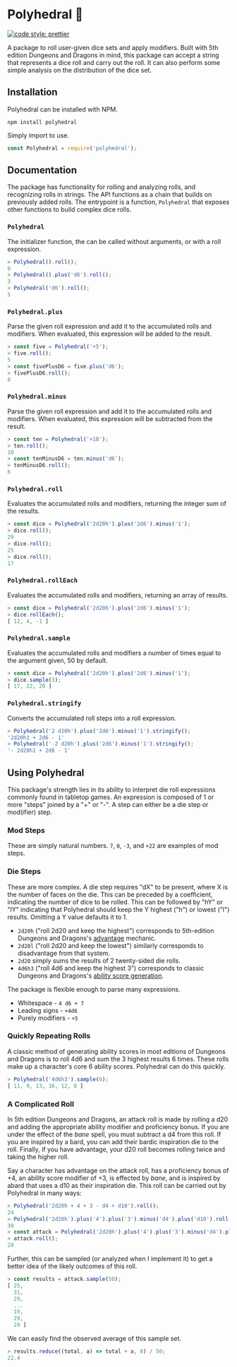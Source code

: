 # Polyhedral 🎲

[![code style: prettier](https://img.shields.io/badge/code_style-prettier-ff69b4.svg?style=flat-square)](https://github.com/prettier/prettier)

A package to roll user-given dice sets and apply modifiers. Built with 5th edition Dungeons and Dragons in mind, this package can accept a string that represents a dice roll and carry out the roll. It can also perform some simple analysis on the distribution of the dice set.

## Installation

Polyhedral can be installed with NPM.

```
npm install polyhedral
```

Simply import to use.

```js
const Polyhedral = require('polyhedral');
```

## Documentation

The package has functionality for rolling and analyzing rolls, and recognizing rolls in strings. The API functions as a chain that builds on previously added rolls. The entrypoint is a function, `Polyhedral` that exposes other functions to build complex dice rolls.

### `Polyhedral`

The initializer function, the can be called without arguments, or with a roll expression.

```js
> Polyhedral().roll();
0
> Polyhedral().plus('d6').roll();
3
> Polyhedral('d6').roll();
5
```

### `Polyhedral.plus`

Parse the given roll expression and add it to the accumulated rolls and modifiers. When evaluated, this expression will be added to the result.

```js
> const five = Polyhedral('+5');
> five.roll();
5
> const fivePlusD6 = five.plus('d6');
> fivePlusD6.roll();
8
```

### `Polyhedral.minus`

Parse the given roll expression and add it to the accumulated rolls and modifiers. When evaluated, this expression will be subtracted from the result.

```js
> const ten = Polyhedral('+10');
> ten.roll();
10
> const tenMinusD6 = ten.minus('d6');
> tenMinusD6.roll();
6
```

### `Polyhedral.roll`

Evaluates the accumulated rolls and modifiers, returning the integer sum of the results.

```js
> const dice = Polyhedral('2d20h').plus('2d6').minus('1');
> dice.roll();
29
> dice.roll();
25
> dice.roll();
17
```

### `Polyhedral.rollEach`

Evaluates the accumulated rolls and modifiers, returning an array of results.

```js
> const dice = Polyhedral('2d20h').plus('2d6').minus('1');
> dice.rollEach();
[ 12, 4, -1 ]
```

### `Polyhedral.sample`

Evaluates the accumulated rolls and modifiers a number of times equal to the argument given, 50 by default.

```js
> const dice = Polyhedral('2d20h').plus('2d6').minus('1');
> dice.sample(3);
[ 17, 22, 20 ]
```

### `Polyhedral.stringify`

Converts the accumulated roll steps into a roll expression.

```js
> Polyhedral('2 d20h').plus('2d6').minus('1').stringify();
'2d20h1 + 2d6 - 1'
> Polyhedral('-2 d20h').plus('2d6').minus('1').stringify();
'- 2d20h1 + 2d6 - 1'
```

<!-- ### `Polyhedral.analyze` (not implemented)

### `Polyhedral.english` (not implemented)

### `Polyhedral.match` (not implemented) -->

## Using Polyhedral

This package's strength lies in its ability to interpret die roll expressions commonly found in tabletop games. An expression is composed of 1 or more "steps" joined by a "+" or "-". A step can either be a die step or mod(ifier) step.

### Mod Steps

These are simply natural numbers. `7`, `0`, `-3`, and `+22` are examples of mod steps.

### Die Steps

These are more complex. A die step requires "dX" to be present, where X is the number of faces on the die. This can be preceded by a coefficient, indicating the number of dice to be rolled. This can be followed by "hY" or "lY" indicating that Polyhedral should keep the Y highest ("h") or lowest ("l") results. Omitting a Y value defaults it to 1.

* `2d20h` ("roll 2d20 and keep the highest") corresponds to 5th-edition Dungeons and Dragons's [advantage](https://5thsrd.org/rules/advantage_and_disadvantage/) mechanic.
* `2d20l` ("roll 2d20 and keep the lowest") similarly corresponds to disadvantage from that system.
* `2d20` simply sums the results of 2 twenty-sided die rolls.
* `4d6h3` ("roll 4d6 and keep the highest 3") corresponds to classic Dungeons and Dragons's [ability score generation](https://www.5esrd.com/using-ability-scores/#Unofficial_Generating_Ability_Scores).

The package is flexible enough to parse many expressions.

* Whitespace - `4 d6 + 7`
* Leading signs - `+4d6`
* Purely modifiers - `+5`

### Quickly Repeating Rolls

A classic method of generating ability scores in most editions of Dungeons and Dragons is to roll 4d6 and sum the 3 highest results 6 times. These rolls make up a character's core 6 ability scores. Polyhedral can do this quickly.

```js
> Polyhedral('4d6h3').sample(6);
[ 11, 9, 13, 16, 12, 8 ]
```

### A Complicated Roll

In 5th edition Dungeons and Dragons, an attack roll is made by rolling a d20 and adding the appropriate ability modifier and proficiency bonus. If you are under the effect of the *bane* spell, you must subtract a d4 from this roll. If you are inspired by a bard, you can add their bardic inspiration die to the roll. Finally, if you have advantage, your d20 roll becomes rolling twice and taking the higher roll.

Say a character has advantage on the attack roll, has a proficiency bonus of +4, an ability score modifier of +3, is effected by *bane*, and is inspired by abard that uses a d10 as their inspiration die. This roll can be carried out by Polyhedral in many ways:

```js
> Polyhedral('2d20h + 4 + 3 - d4 + d10').roll();
24
> Polyhedral('2d20h').plus('4').plus('3').minus('d4').plus('d10').roll();
30
> const attack = Polyhedral('2d20h').plus('4').plus('3').minus('d4').plus('d10');
> attack.roll();
28
```

Further, this can be sampled (or analyzed when I implement it) to get a better idea of the likely outcomes of this roll.

```js
> const results = attack.sample(50);
[ 25,
  31,
  29,
  ...
  19,
  29,
  29 ]
```

We can easily find the observed average of this sample set.

```js
> results.reduce((total, a) => total + a, 0) / 50;
22.4
```
